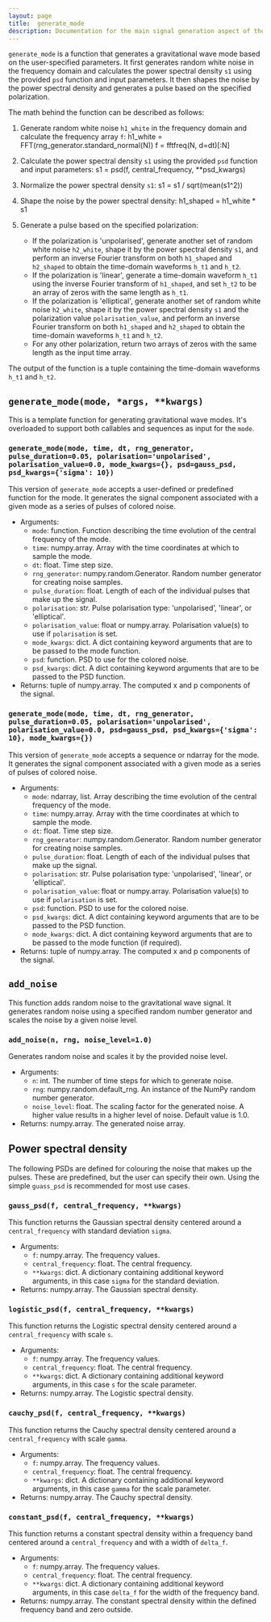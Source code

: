 ```yaml
---
layout: page
title:  generate_mode
description: Documentation for the main signal generation aspect of the code
---
```


`generate_mode` is a function that generates a gravitational wave mode based on the user-specified parameters. 
It first generates random white noise in the frequency 
domain and calculates the power spectral density `s1` using the provided `psd` function and input parameters. 
It then shapes the noise by the power spectral density and generates a pulse based on the specified polarization.

The math behind the function can be described as follows:

1. Generate random white noise `h1_white` in the frequency domain and calculate the frequency array `f`:
   h1_white = FFT(rng_generator.standard_normal(N))
   f = fftfreq(N, d=dt)[:N]

2. Calculate the power spectral density `s1` using the provided `psd` function and input parameters:
   s1 = psd(f, central_frequency, **psd_kwargs)

3. Normalize the power spectral density `s1`:
   s1 = s1 / sqrt(mean(s1^2))

4. Shape the noise by the power spectral density:
   h1_shaped = h1_white * s1

5. Generate a pulse based on the specified polarization:
   - If the polarization is 'unpolarised', generate another set of random white noise `h2_white`, shape it by the power spectral density `s1`, and perform an inverse Fourier transform on both `h1_shaped` and `h2_shaped` to obtain the time-domain waveforms `h_t1` and `h_t2`.
   - If the polarization is 'linear', generate a time-domain waveform `h_t1` using the inverse Fourier transform of `h1_shaped`, and set `h_t2` to be an array of zeros with the same length as `h_t1`.
   - If the polarization is 'elliptical', generate another set of random white noise `h2_white`, shape it by the power spectral density `s1` and the polarization value `polarisation_value`, and perform an inverse Fourier transform on both `h1_shaped` and `h2_shaped` to obtain the time-domain waveforms `h_t1` and `h_t2`.
   - For any other polarization, return two arrays of zeros with the same length as the input time array.

The output of the function is a tuple containing the time-domain waveforms `h_t1` and `h_t2`.


## `generate_mode(mode, *args, **kwargs)`

This is a template function for generating gravitational wave modes. It's overloaded to support both callables and sequences as input for the `mode`.

### `generate_mode(mode, time, dt, rng_generator, pulse_duration=0.05, polarisation='unpolarised', polarisation_value=0.0, mode_kwargs={}, psd=gauss_psd, psd_kwargs={'sigma': 10})`

This version of `generate_mode` accepts a user-defined or predefined function for the mode. It generates the signal component associated with a given mode as a series of pulses of colored noise.

- Arguments:
  - `mode`: function. Function describing the time evolution of the central frequency of the mode.
  - `time`: numpy.array. Array with the time coordinates at which to sample the mode.
  - `dt`: float. Time step size.
  - `rng_generator`: numpy.random.Generator. Random number generator for creating noise samples.
  - `pulse_duration`: float. Length of each of the individual pulses that make up the signal.
  - `polarisation`: str. Pulse polarisation type: 'unpolarised', 'linear', or 'elliptical'.
  - `polarisation_value`: float or numpy.array. Polarisation value(s) to use if `polarisation` is set.
  - `mode_kwargs`: dict. A dict containing keyword arguments that are to be passed to the mode function.
  - `psd`: function. PSD to use for the colored noise.
  - `psd_kwargs`: dict. A dict containing keyword arguments that are to be passed to the PSD function.
- Returns: tuple of numpy.array. The computed x and p components of the signal.

### `generate_mode(mode, time, dt, rng_generator, pulse_duration=0.05, polarisation='unpolarised', polarisation_value=0.0, psd=gauss_psd, psd_kwargs={'sigma': 10}, mode_kwargs={})`

This version of `generate_mode` accepts a sequence or ndarray for the mode. It generates the signal component associated with a given mode as a series of pulses of colored noise.

- Arguments:
  - `mode`: ndarray, list. Array describing the time evolution of the central frequency of the mode.
  - `time`: numpy.array. Array with the time coordinates at which to sample the mode.
  - `dt`: float. Time step size.
  - `rng_generator`: numpy.random.Generator. Random number generator for creating noise samples.
  - `pulse_duration`: float. Length of each of the individual pulses that make up the signal.
  - `polarisation`: str. Pulse polarisation type: 'unpolarised', 'linear', or 'elliptical'.
  - `polarisation_value`: float or numpy.array. Polarisation value(s) to use if `polarisation` is set.
  - `psd`: function. PSD to use for the colored noise.
  - `psd_kwargs`: dict. A dict containing keyword arguments that are to be passed to the PSD function.
  - `mode_kwargs`: dict. A dict containing keyword arguments that are to be passed to the mode function (if required).
- Returns: tuple of numpy.array. The computed x and p components of the signal.



## `add_noise`

This function adds random noise to the gravitational wave signal. It generates random noise using a specified random number generator and scales the noise by a given noise level.

### `add_noise(n, rng, noise_level=1.0)`

Generates random noise and scales it by the provided noise level.

- Arguments:
  - `n`: int. The number of time steps for which to generate noise.
  - `rng`: numpy.random.default_rng. An instance of the NumPy random number generator.
  - `noise_level`: float. The scaling factor for the generated noise. A higher value results in a higher level of noise. Default value is 1.0.
- Returns: numpy.array. The generated noise array.

## Power spectral density
The following PSDs are defined for colouring the noise that makes up the pulses. 
These are predefined, but the user can specify their own. Using the simple `guass_psd` is recommended for most use cases.

### `gauss_psd(f, central_frequency, **kwargs)`

This function returns the Gaussian spectral density centered around a `central_frequency` with standard deviation `sigma`.

- Arguments:
  - `f`: numpy.array. The frequency values.
  - `central_frequency`: float. The central frequency.
  - `**kwargs`: dict. A dictionary containing additional keyword arguments, in this case `sigma` for the standard deviation.
- Returns: numpy.array. The Gaussian spectral density.

### `logistic_psd(f, central_frequency, **kwargs)`

This function returns the Logistic spectral density centered around a `central_frequency` with scale `s`.

- Arguments:
  - `f`: numpy.array. The frequency values.
  - `central_frequency`: float. The central frequency.
  - `**kwargs`: dict. A dictionary containing additional keyword arguments, in this case `s` for the scale parameter.
- Returns: numpy.array. The Logistic spectral density.

### `cauchy_psd(f, central_frequency, **kwargs)`

This function returns the Cauchy spectral density centered around a `central_frequency` with scale `gamma`.

- Arguments:
  - `f`: numpy.array. The frequency values.
  - `central_frequency`: float. The central frequency.
  - `**kwargs`: dict. A dictionary containing additional keyword arguments, in this case `gamma` for the scale parameter.
- Returns: numpy.array. The Cauchy spectral density.

### `constant_psd(f, central_frequency, **kwargs)`

This function returns a constant spectral density within a frequency band centered around a `central_frequency` and with a width of `delta_f`.

- Arguments:
  - `f`: numpy.array. The frequency values.
  - `central_frequency`: float. The central frequency.
  - `**kwargs`: dict. A dictionary containing additional keyword arguments, in this case `delta_f` for the width of the frequency band.
- Returns: numpy.array. The constant spectral density within the defined frequency band and zero outside.


